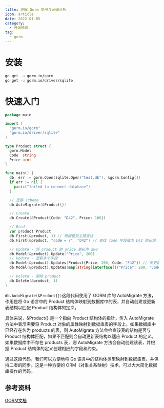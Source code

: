 ```yaml
---
title: 理解 Gorm 使用与源码分析 
icon: article
date: 2022-01-05
category:
  - 开源精选
tag:
  - gorm
---
```


# 安装
```bash
go get -u gorm.io/gorm
go get -u gorm.io/driver/sqlite
```

# 快速入门
```go
package main

import (
  "gorm.io/gorm"
  "gorm.io/driver/sqlite"
)

type Product struct {
  gorm.Model
  Code  string
  Price uint
}

func main() {
  db, err := gorm.Open(sqlite.Open("test.db"), &gorm.Config{})
  if err != nil {
    panic("failed to connect database")
  }

  // 迁移 schema
  db.AutoMigrate(&Product{})

  // Create
  db.Create(&Product{Code: "D42", Price: 100})

  // Read
  var product Product
  db.First(&product, 1) // 根据整型主键查找
  db.First(&product, "code = ?", "D42") // 查找 code 字段值为 D42 的记录

  // Update - 将 product 的 price 更新为 200
  db.Model(&product).Update("Price", 200)
  // Update - 更新多个字段
  db.Model(&product).Updates(Product{Price: 200, Code: "F42"}) // 仅更新非零值字段
  db.Model(&product).Updates(map[string]interface{}{"Price": 200, "Code": "F42"})

  // Delete - 删除 product
  db.Delete(&product, 1)
}
```
`db.AutoMigrate(&Product{})`这段代码使用了 GORM 库的 AutoMigrate 方法，作用是将 Go 语言中的 Product 结构体映射到数据库中的表，并自动创建或更新表结构以匹配 Product 结构体的定义。

具体来说，&Product{} 是一个指向 Product 结构体的指针，传入 AutoMigrate 方法中表示需要将 Product 对象的属性映射到数据库表的字段上。如果数据库中已经存在名为 products 的表，则 AutoMigrate 方法会检查该表的结构是否与 Product 结构体匹配，如果不匹配则会自动更新表结构以适应 Product 的定义。如果数据库中不存在 products 表，则 AutoMigrate 方法会自动创建该表，并根据 Product 结构体的定义创建相应的字段和约束。

通过这段代码，我们可以方便地将 Go 语言中的结构体类型映射到数据库表，并保持二者的同步。这是一种方便的 ORM（对象关系映射）技术，可以大大简化数据库操作的代码。



## 参考资料

[GORM文档](https://gorm.io/zh_CN/)